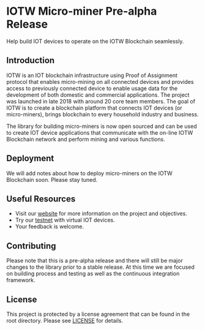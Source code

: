# IOTW Micro-miner Pre-alpha Release

Help build IOT devices to operate on the IOTW Blockchain seamlessly.

## Introduction

IOTW is an IOT blockchain infrastructure using Proof of Assignment protocol that enables micro-mining on all connected devices and provides access to previously connected device to enable usage data for the development of both domestic and commercial applications. The project was launched in late 2018 with around 20 core team members. The goal of IOTW is to create a blockchain platform that connects IOT devices (or micro-miners), brings blockchain to every household industry and business.

The library for building micro-miners is now open sourced and can be used to create IOT device applications that communicate with the on-line IOTW Blockchain network and perform mining and various functions. 

## Deployment

We will add notes about how to deploy micro-miners on the IOTW Blockchain soon. Please stay tuned.

## Useful Resources

* Visit our [website](https://iotw.io/) for more information on the project and objectives.
* Try our [testnet](https://iotw.fun) with virtual IOT devices.
* Your feedback is welcome.

## Contributing

Please note that this is a pre-alpha release and there will still be major changes to the library prior to a stable release. At this time we are focused on building process and testing as well as the continuous integration framework.

## License

This project is protected by a license agreement that can be found in the root directory. Please see [LICENSE](LICENSE) for details.
